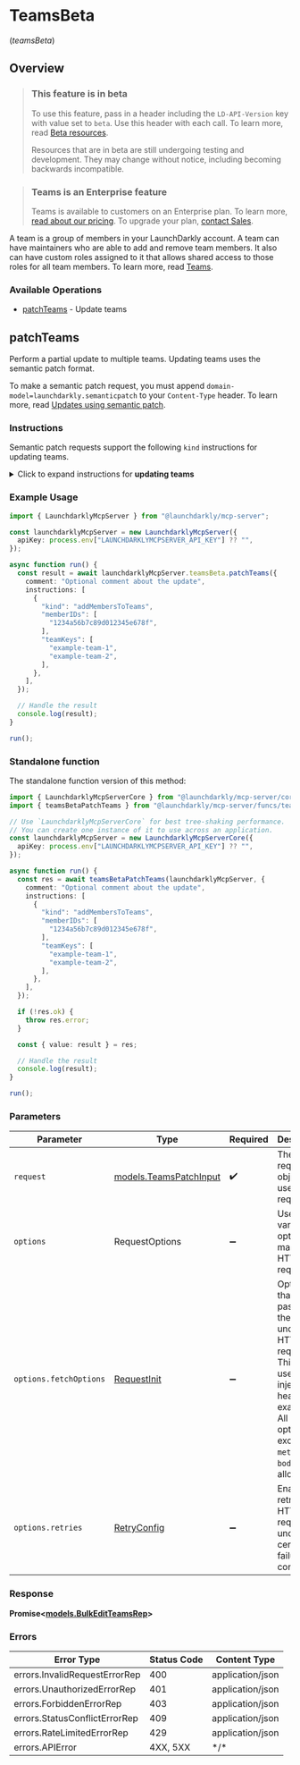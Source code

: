 # TeamsBeta
(*teamsBeta*)

## Overview

> ### This feature is in beta
>
> To use this feature, pass in a header including the `LD-API-Version` key with value set to `beta`. Use this header with each call. To learn more, read [Beta resources](https://launchdarkly.com/docs/api#beta-resources).
>
> Resources that are in beta are still undergoing testing and development. They may change without notice, including becoming backwards incompatible.

> ### Teams is an Enterprise feature
>
> Teams is available to customers on an Enterprise plan. To learn more, [read about our pricing](https://launchdarkly.com/pricing/). To upgrade your plan, [contact Sales](https://launchdarkly.com/contact-sales/).

A team is a group of members in your LaunchDarkly account. A team can have maintainers who are able to add and remove team members. It also can have custom roles assigned to it that allows shared access to those roles for all team members. To learn more, read [Teams](https://launchdarkly.com/docs/home/account/teams).


### Available Operations

* [patchTeams](#patchteams) - Update teams

## patchTeams

Perform a partial update to multiple teams. Updating teams uses the semantic patch format.

To make a semantic patch request, you must append `domain-model=launchdarkly.semanticpatch` to your `Content-Type` header. To learn more, read [Updates using semantic patch](https://launchdarkly.com/docs/api#updates-using-semantic-patch).

### Instructions

Semantic patch requests support the following `kind` instructions for updating teams.

<details>
<summary>Click to expand instructions for <strong>updating teams</strong></summary>

#### addMembersToTeams

Add the members to teams.

##### Parameters

- `memberIDs`: List of member IDs to add.
- `teamKeys`: List of teams to update.

Here's an example:

```json
{
  "instructions": [{
    "kind": "addMembersToTeams",
    "memberIDs": [
      "1234a56b7c89d012345e678f"
    ],
    "teamKeys": [
      "example-team-1",
      "example-team-2"
    ]
  }]
}
```

#### addAllMembersToTeams

Add all members to the team. Members that match any of the filters are **excluded** from the update.

##### Parameters

- `teamKeys`: List of teams to update.
- `filterLastSeen`: (Optional) A JSON object with one of the following formats:
  - `{"never": true}` - Members that have never been active, such as those who have not accepted their invitation to LaunchDarkly, or have not logged in after being provisioned via SCIM.
  - `{"noData": true}` - Members that have not been active since LaunchDarkly began recording last seen timestamps.
  - `{"before": 1608672063611}` - Members that have not been active since the provided value, which should be a timestamp in Unix epoch milliseconds.
- `filterQuery`: (Optional) A string that matches against the members' emails and names. It is not case sensitive.
- `filterRoles`: (Optional) A `|` separated list of roles and custom roles. For the purposes of this filtering, `Owner` counts as `Admin`.
- `filterTeamKey`: (Optional) A string that matches against the key of the team the members belong to. It is not case sensitive.
- `ignoredMemberIDs`: (Optional) A list of member IDs.

Here's an example:

```json
{
  "instructions": [{
    "kind": "addAllMembersToTeams",
    "teamKeys": [
      "example-team-1",
      "example-team-2"
    ],
    "filterLastSeen": { "never": true }
  }]
}
```

</details>


### Example Usage

```typescript
import { LaunchdarklyMcpServer } from "@launchdarkly/mcp-server";

const launchdarklyMcpServer = new LaunchdarklyMcpServer({
  apiKey: process.env["LAUNCHDARKLYMCPSERVER_API_KEY"] ?? "",
});

async function run() {
  const result = await launchdarklyMcpServer.teamsBeta.patchTeams({
    comment: "Optional comment about the update",
    instructions: [
      {
        "kind": "addMembersToTeams",
        "memberIDs": [
          "1234a56b7c89d012345e678f",
        ],
        "teamKeys": [
          "example-team-1",
          "example-team-2",
        ],
      },
    ],
  });

  // Handle the result
  console.log(result);
}

run();
```

### Standalone function

The standalone function version of this method:

```typescript
import { LaunchdarklyMcpServerCore } from "@launchdarkly/mcp-server/core.js";
import { teamsBetaPatchTeams } from "@launchdarkly/mcp-server/funcs/teamsBetaPatchTeams.js";

// Use `LaunchdarklyMcpServerCore` for best tree-shaking performance.
// You can create one instance of it to use across an application.
const launchdarklyMcpServer = new LaunchdarklyMcpServerCore({
  apiKey: process.env["LAUNCHDARKLYMCPSERVER_API_KEY"] ?? "",
});

async function run() {
  const res = await teamsBetaPatchTeams(launchdarklyMcpServer, {
    comment: "Optional comment about the update",
    instructions: [
      {
        "kind": "addMembersToTeams",
        "memberIDs": [
          "1234a56b7c89d012345e678f",
        ],
        "teamKeys": [
          "example-team-1",
          "example-team-2",
        ],
      },
    ],
  });

  if (!res.ok) {
    throw res.error;
  }

  const { value: result } = res;

  // Handle the result
  console.log(result);
}

run();
```

### Parameters

| Parameter                                                                                                                                                                      | Type                                                                                                                                                                           | Required                                                                                                                                                                       | Description                                                                                                                                                                    |
| ------------------------------------------------------------------------------------------------------------------------------------------------------------------------------ | ------------------------------------------------------------------------------------------------------------------------------------------------------------------------------ | ------------------------------------------------------------------------------------------------------------------------------------------------------------------------------ | ------------------------------------------------------------------------------------------------------------------------------------------------------------------------------ |
| `request`                                                                                                                                                                      | [models.TeamsPatchInput](../../models/teamspatchinput.md)                                                                                                                      | :heavy_check_mark:                                                                                                                                                             | The request object to use for the request.                                                                                                                                     |
| `options`                                                                                                                                                                      | RequestOptions                                                                                                                                                                 | :heavy_minus_sign:                                                                                                                                                             | Used to set various options for making HTTP requests.                                                                                                                          |
| `options.fetchOptions`                                                                                                                                                         | [RequestInit](https://developer.mozilla.org/en-US/docs/Web/API/Request/Request#options)                                                                                        | :heavy_minus_sign:                                                                                                                                                             | Options that are passed to the underlying HTTP request. This can be used to inject extra headers for examples. All `Request` options, except `method` and `body`, are allowed. |
| `options.retries`                                                                                                                                                              | [RetryConfig](../../lib/utils/retryconfig.md)                                                                                                                                  | :heavy_minus_sign:                                                                                                                                                             | Enables retrying HTTP requests under certain failure conditions.                                                                                                               |

### Response

**Promise\<[models.BulkEditTeamsRep](../../models/bulkeditteamsrep.md)\>**

### Errors

| Error Type                    | Status Code                   | Content Type                  |
| ----------------------------- | ----------------------------- | ----------------------------- |
| errors.InvalidRequestErrorRep | 400                           | application/json              |
| errors.UnauthorizedErrorRep   | 401                           | application/json              |
| errors.ForbiddenErrorRep      | 403                           | application/json              |
| errors.StatusConflictErrorRep | 409                           | application/json              |
| errors.RateLimitedErrorRep    | 429                           | application/json              |
| errors.APIError               | 4XX, 5XX                      | \*/\*                         |